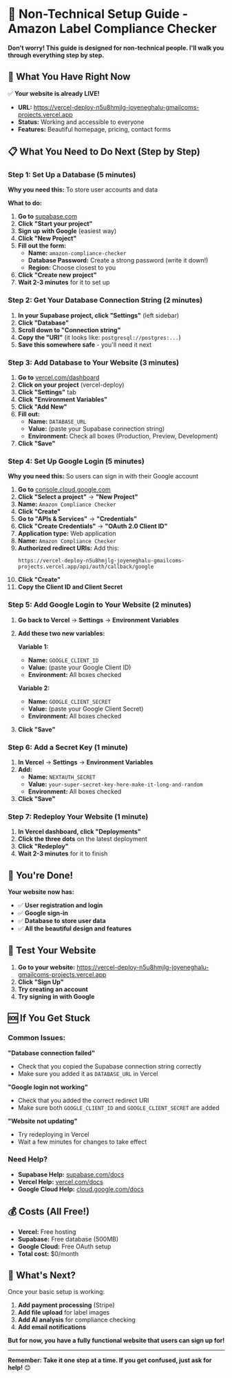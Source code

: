 # 🚀 Non-Technical Setup Guide - Amazon Label Compliance Checker

**Don't worry! This guide is designed for non-technical people. I'll walk you through everything step by step.**

## 🎯 **What You Have Right Now**

✅ **Your website is already LIVE!** 
- **URL:** https://vercel-deploy-n5u8hmjlg-joyeneghalu-gmailcoms-projects.vercel.app
- **Status:** Working and accessible to everyone
- **Features:** Beautiful homepage, pricing, contact forms

## 📋 **What You Need to Do Next (Step by Step)**

### **Step 1: Set Up a Database (5 minutes)**

**Why you need this:** To store user accounts and data

**What to do:**
1. **Go to** [supabase.com](https://supabase.com)
2. **Click "Start your project"**
3. **Sign up with Google** (easiest way)
4. **Click "New Project"**
5. **Fill out the form:**
   - **Name:** `amazon-compliance-checker`
   - **Database Password:** Create a strong password (write it down!)
   - **Region:** Choose closest to you
6. **Click "Create new project"**
7. **Wait 2-3 minutes** for it to set up

### **Step 2: Get Your Database Connection String (2 minutes)**

1. **In your Supabase project, click "Settings"** (left sidebar)
2. **Click "Database"**
3. **Scroll down to "Connection string"**
4. **Copy the "URI"** (it looks like: `postgresql://postgres:...`)
5. **Save this somewhere safe** - you'll need it next

### **Step 3: Add Database to Your Website (3 minutes)**

1. **Go to** [vercel.com/dashboard](https://vercel.com/dashboard)
2. **Click on your project** (vercel-deploy)
3. **Click "Settings"** tab
4. **Click "Environment Variables"**
5. **Click "Add New"**
6. **Fill out:**
   - **Name:** `DATABASE_URL`
   - **Value:** (paste your Supabase connection string)
   - **Environment:** Check all boxes (Production, Preview, Development)
7. **Click "Save"**

### **Step 4: Set Up Google Login (5 minutes)**

**Why you need this:** So users can sign in with their Google account

1. **Go to** [console.cloud.google.com](https://console.cloud.google.com)
2. **Click "Select a project"** → **"New Project"**
3. **Name:** `Amazon Compliance Checker`
4. **Click "Create"**
5. **Go to "APIs & Services"** → **"Credentials"**
6. **Click "Create Credentials"** → **"OAuth 2.0 Client ID"**
7. **Application type:** Web application
8. **Name:** `Amazon Compliance Checker`
9. **Authorized redirect URIs:** Add this:
   ```
   https://vercel-deploy-n5u8hmjlg-joyeneghalu-gmailcoms-projects.vercel.app/api/auth/callback/google
   ```
10. **Click "Create"**
11. **Copy the Client ID and Client Secret**

### **Step 5: Add Google Login to Your Website (2 minutes)**

1. **Go back to Vercel** → **Settings** → **Environment Variables**
2. **Add these two new variables:**

   **Variable 1:**
   - **Name:** `GOOGLE_CLIENT_ID`
   - **Value:** (paste your Google Client ID)
   - **Environment:** All boxes checked

   **Variable 2:**
   - **Name:** `GOOGLE_CLIENT_SECRET`
   - **Value:** (paste your Google Client Secret)
   - **Environment:** All boxes checked

3. **Click "Save"**

### **Step 6: Add a Secret Key (1 minute)**

1. **In Vercel** → **Settings** → **Environment Variables**
2. **Add:**
   - **Name:** `NEXTAUTH_SECRET`
   - **Value:** `your-super-secret-key-here-make-it-long-and-random`
   - **Environment:** All boxes checked
3. **Click "Save"**

### **Step 7: Redeploy Your Website (1 minute)**

1. **In Vercel dashboard, click "Deployments"**
2. **Click the three dots** on the latest deployment
3. **Click "Redeploy"**
4. **Wait 2-3 minutes** for it to finish

## 🎉 **You're Done!**

**Your website now has:**
- ✅ **User registration and login**
- ✅ **Google sign-in**
- ✅ **Database to store user data**
- ✅ **All the beautiful design and features**

## 🧪 **Test Your Website**

1. **Go to your website:** https://vercel-deploy-n5u8hmjlg-joyeneghalu-gmailcoms-projects.vercel.app
2. **Click "Sign Up"**
3. **Try creating an account**
4. **Try signing in with Google**

## 🆘 **If You Get Stuck**

### **Common Issues:**

**"Database connection failed"**
- Check that you copied the Supabase connection string correctly
- Make sure you added it as `DATABASE_URL` in Vercel

**"Google login not working"**
- Check that you added the correct redirect URI
- Make sure both `GOOGLE_CLIENT_ID` and `GOOGLE_CLIENT_SECRET` are added

**"Website not updating"**
- Try redeploying in Vercel
- Wait a few minutes for changes to take effect

### **Need Help?**
- **Supabase Help:** [supabase.com/docs](https://supabase.com/docs)
- **Vercel Help:** [vercel.com/docs](https://vercel.com/docs)
- **Google Cloud Help:** [cloud.google.com/docs](https://cloud.google.com/docs)

## 💰 **Costs (All Free!)**

- **Vercel:** Free hosting
- **Supabase:** Free database (500MB)
- **Google Cloud:** Free OAuth setup
- **Total cost:** $0/month

## 🚀 **What's Next?**

Once your basic setup is working:

1. **Add payment processing** (Stripe)
2. **Add file upload** for label images
3. **Add AI analysis** for compliance checking
4. **Add email notifications**

**But for now, you have a fully functional website that users can sign up for!**

---

**Remember: Take it one step at a time. If you get confused, just ask for help!** 😊
